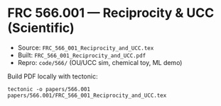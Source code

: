 # FRC 566.001 — Reciprocity & UCC (Scientific)

- Source: `FRC_566_001_Reciprocity_and_UCC.tex`
- Built:  `FRC_566_001_Reciprocity_and_UCC.pdf`
- Repro:  `code/566/` (OU/UCC sim, chemical toy, ML demo)

Build PDF locally with tectonic:
```
tectonic -o papers/566.001 papers/566.001/FRC_566_001_Reciprocity_and_UCC.tex
```
